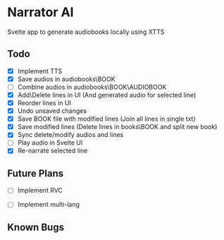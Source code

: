 # Narrator AI

Svelte app to generate audiobooks locally using XTTS

## Todo
- [x] Implement TTS
- [x] Save audios in audiobooks\BOOK
- [ ] Combine audios in audiobooks\BOOK\AUDIOBOOK
- [x] Add\Delete lines in UI (And generated audio for selected line)
- [x] Reorder lines in UI
- [x] Undo unsaved changes
- [x] Save BOOK file with modified lines (Join all lines in single txt)
- [x] Save modified lines (Delete lines in books\BOOK and split new book)
- [x] Sync delete/modify audios and lines
- [ ] Play audio in Svelte UI
- [x] Re-narrate selected line

## Future Plans
- [ ] Implement RVC
- [ ] Implement multi-lang


## Known Bugs
